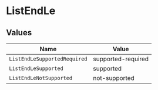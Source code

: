 # ListEndLe


## Values

| Name                         | Value                        |
| ---------------------------- | ---------------------------- |
| `ListEndLeSupportedRequired` | supported-required           |
| `ListEndLeSupported`         | supported                    |
| `ListEndLeNotSupported`      | not-supported                |